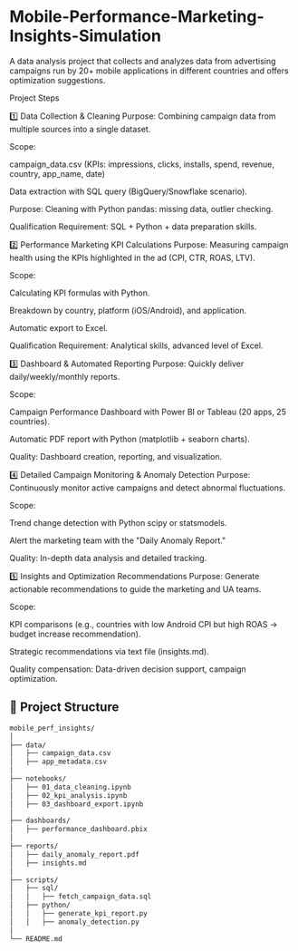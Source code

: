 # Mobile-Performance-Marketing-Insights-Simulation
A data analysis project that collects and analyzes data from advertising campaigns run by 20+ mobile applications in different countries and offers optimization suggestions.



Project Steps

1️⃣ Data Collection & Cleaning
Purpose: Combining campaign data from multiple sources into a single dataset.

Scope:

campaign_data.csv (KPIs: impressions, clicks, installs, spend, revenue, country, app_name, date)

Data extraction with SQL query (BigQuery/Snowflake scenario).

Purpose: Cleaning with Python pandas: missing data, outlier checking.

Qualification Requirement: SQL + Python + data preparation skills.

2️⃣ Performance Marketing KPI Calculations
Purpose: Measuring campaign health using the KPIs highlighted in the ad (CPI, CTR, ROAS, LTV).

Scope:

Calculating KPI formulas with Python.

Breakdown by country, platform (iOS/Android), and application.

Automatic export to Excel.

Qualification Requirement: Analytical skills, advanced level of Excel.

3️⃣ Dashboard & Automated Reporting
Purpose: Quickly deliver daily/weekly/monthly reports.

Scope:

Campaign Performance Dashboard with Power BI or Tableau (20 apps, 25 countries).

Automatic PDF report with Python (matplotlib + seaborn charts).

Quality: Dashboard creation, reporting, and visualization.

4️⃣ Detailed Campaign Monitoring & Anomaly Detection
Purpose: Continuously monitor active campaigns and detect abnormal fluctuations.

Scope:

Trend change detection with Python scipy or statsmodels.

Alert the marketing team with the "Daily Anomaly Report."

Quality: In-depth data analysis and detailed tracking.

5️⃣ Insights and Optimization Recommendations
Purpose: Generate actionable recommendations to guide the marketing and UA teams.

Scope:

KPI comparisons (e.g., countries with low Android CPI but high ROAS → budget increase recommendation).

Strategic recommendations via text file (insights.md).

Quality compensation: Data-driven decision support, campaign optimization.

## 🧩 Project Structure

```bash
mobile_perf_insights/
│
├── data/
│   ├── campaign_data.csv
│   ├── app_metadata.csv
│
├── notebooks/
│   ├── 01_data_cleaning.ipynb
│   ├── 02_kpi_analysis.ipynb
│   ├── 03_dashboard_export.ipynb
│
├── dashboards/
│   ├── performance_dashboard.pbix
│
├── reports/
│   ├── daily_anomaly_report.pdf
│   ├── insights.md
│
├── scripts/
│   ├── sql/
│   │   ├── fetch_campaign_data.sql
│   ├── python/
│   │   ├── generate_kpi_report.py
│   │   ├── anomaly_detection.py
│
└── README.md

```
